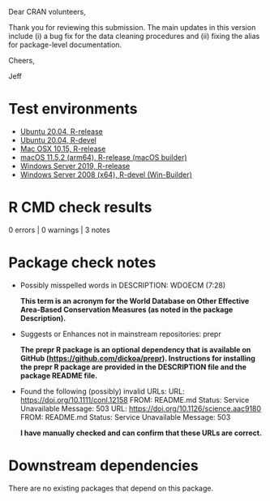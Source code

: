 Dear CRAN volunteers,

Thank you for reviewing this submission. The main updates in this version include (i) a bug fix for the data cleaning procedures and (ii) fixing the alias for package-level documentation.

Cheers,

Jeff

# Test environments

* [Ubuntu 20.04, R-release](https://github.com/prioritizr/wdpar/actions?query=workflow%3AUbuntu)
* [Ubuntu 20.04, R-devel](https://github.com/prioritizr/wdpar/actions?query=workflow%3AUbuntu)
* [Mac OSX 10.15, R-release](https://github.com/prioritizr/wdpar/actions?query=workflow%3A%22Mac+OSX%22)
* [macOS 11.5.2 (arm64), R-release (macOS builder)](https://mac.r-project.org/macbuilder/submit.html)
* [Windows Server 2019, R-release](https://github.com/prioritizr/wdpar/actions?query=workflow%3AWindows)
* [Windows Server 2008 (x64), R-devel (Win-Builder)](https://win-builder.r-project.org/)

# R CMD check results

0 errors | 0 warnings | 3 notes

# Package check notes

* Possibly misspelled words in DESCRIPTION:
  WDOECM (7:28)

  **This term is an acronym for the World Database on Other Effective Area-Based Conservation Measures (as noted in the package Description).**

* Suggests or Enhances not in mainstream repositories:
  prepr

  **The prepr R package is an optional dependency that is available on GitHub (<https://github.com/dickoa/prepr>). Instructions for installing the prepr R package are provided in the DESCRIPTION file and the package README file.**

* Found the following (possibly) invalid URLs:
    URL: https://doi.org/10.1111/conl.12158
      FROM: README.md
      Status: Service Unavailable
      Message: 503
    URL: https://doi.org/10.1126/science.aac9180
      FROM: README.md
      Status: Service Unavailable
      Message: 503

  **I have manually checked and can confirm that these URLs are correct.**

# Downstream dependencies

There are no existing packages that depend on this package.
